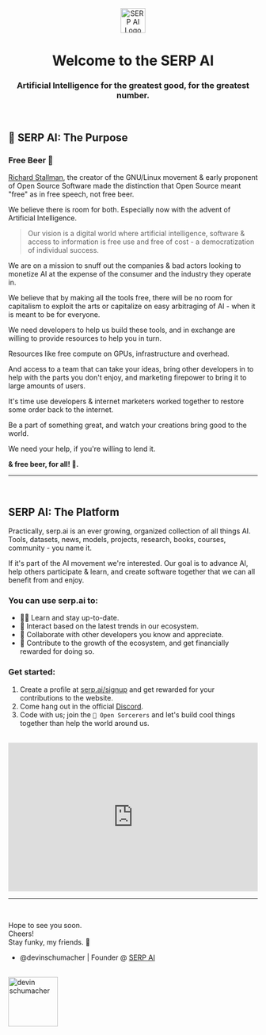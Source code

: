 <div align="center">
  <img src="https://user-images.githubusercontent.com/45643901/230811858-ef24f1ad-1c64-4cc6-a49a-63599d2eec95.png" alt="SERP AI Logo" width="50">
  <h1>Welcome to the SERP AI</h1>
  <h3><strong>Artificial Intelligence for the greatest good, for the greatest number.</strong></h3>
  
</div>
<br>



## 📯 SERP AI: The Purpose

### Free Beer 🍺

[Richard Stallman](https://en.wikipedia.org/wiki/Richard_Stallman), the creator of the GNU/Linux movement & early proponent of Open Source Software made the distinction that Open Source meant "free" as in free speech, not free beer.

We believe there is room for both. Especially now with the advent of Artificial Intelligence.

> Our vision is a digital world where artificial intelligence, software & access to information is free use and free of cost - a democratization of individual success.

We are on a mission to snuff out the companies & bad actors looking to monetize AI at the expense of the consumer and the industry they operate in.

We believe that by making all the tools free, there will be no room for capitalism to exploit the arts or capitalize on easy arbitraging of AI - when it is meant to be for everyone.

We need developers to help us build these tools, and in exchange are willing to provide resources to help you in turn.

Resources like free compute on GPUs, infrastructure and overhead.

And access to a team that can take your ideas, bring other developers in to help with the parts you don't enjoy, and marketing firepower to bring it to large amounts of users.

It's time use developers & internet marketers worked together to restore some order back to the internet.

Be a part of something great, and watch your creations bring good to the world.

We need your help, if you're willing to lend it.

**& free beer, for all! 🍻.**

---
<br>

## SERP AI: The Platform

Practically, serp.ai is an ever growing, organized collection of all things AI. Tools, datasets, news, models, projects, research, books, courses, community - you name it. 

If it's part of the AI movement we're interested. Our goal is to advance AI, help others participate & learn, and create software together that we can all benefit from and enjoy. 

### You can use serp.ai to:

* 👨‍💻 Learn and stay up-to-date.
* 🙌 Interact based on the latest trends in our ecosystem.
* 🚀 Collaborate with other developers you know and appreciate.
* 💸 Contribute to the growth of the ecosystem, and get financially rewarded for doing so.

### Get started:

1. Create a profile at [serp.ai/signup](https://serp.ai/signup) and get rewarded for your contributions to the website.
2. Come hang out in the official [Discord](https://discord.gg/9M8NmPQgpE).
3. Code with us; join the `🧙 Open Sorcerers` and let's build cool things together than help the world around us.

<br>

<iframe height="300" style="width: 100%;" scrolling="no" title="Oh Yeah!" src="https://codepen.io/devinschumacher/embed/KKxOjQZ?default-tab=result&theme-id=44860" frameborder="no" loading="lazy" allowtransparency="true" allowfullscreen="true">
</iframe>


***
<br>

Hope to see you soon.<br>
Cheers! 
<br>Stay funky, my friends. 🦩
<br>
- @devinschumacher | Founder @ [SERP AI](https://serp.ai/)
<br>
<img src="https://user-images.githubusercontent.com/45643901/230811358-f2e9a12d-b76d-4880-bf06-a96b16f78ad8.jpg" alt="devin schumacher" width="100">
